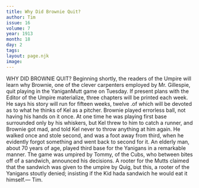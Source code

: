 ```yaml
---
title: Why Did Brownie Quit?
author: Tim
issue: 16
volume: 7
year: 1913
month: 18
day: 2
tags:
layout: page.njk
image:
---
```

WHY DID BROWNIE QUIT?    Beginning shortly, the readers of the Umpire will learn why Brownie, one of the clever carpenters employed by Mr. Gillespie, quit playing in the YaniganMutt game on Tuesday. If present plans with the Editor of the Umpire materialize, three chapters will be printed each week. He says his story will run for fifteen weeks, twelve .of which will be devoted as to what he thinks of Kel as a pitcher. Brownie played errorless ball, not having his hands on it once. At one time he was playing first base surrounded only by his whiskers, but Kel threw to him to catch a runner, and Brownie got mad, and told Kel never to throw anything at him again. He walked once and stole second, and was a foot away from third, when he evidently forgot something and went back to second for it. An elderly man, about 70 years of age, played third base for the Yanigans in a remarkable manner. The game was umpired by Tommy, of the Cubs, who between bites off of a sandwich, announced his decisions. A rooter for the Mutts claimed that the sandwich was given to the umpire by Quig, but this, a rooter of the Yanigans stoutly denied; insisting if the Kid hada sandwich he would eat it himself.— Tim. 




